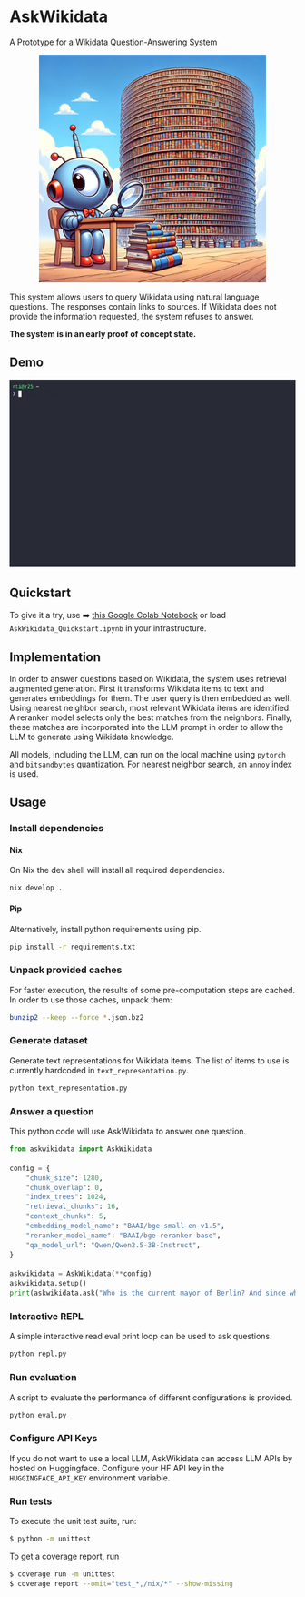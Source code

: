 # AskWikidata

A Prototype for a Wikidata Question-Answering System

<p align="center"><img src="./image.jpg" alt="The askwikidata title image" style="width:400px;"/></p>

This system allows users to query Wikidata using natural language questions. The responses contain links to sources. If Wikidata does not provide the information requested, the system refuses to answer.

**The system is in an early proof of concept state.**

## Demo

<p align="center"><img src="./askwikidata.gif" alt="A short demo showing the askwikidata repl responding to a question."/></p>

## Quickstart

To give it a try, use ➡️  [this Google Colab Notebook](https://colab.research.google.com/drive/1yRZshpNj0kXwY0XuUYw5ziqjw_RffxH-) or load `AskWikidata_Quickstart.ipynb` in your infrastructure.

## Implementation

In order to answer questions based on Wikidata, the system uses retrieval augmented generation. First it transforms Wikidata items to text and generates embeddings for them. The user query is then embedded as well. Using nearest neighbor search, most relevant Wikidata items are identified. A reranker model selects only the best matches from the neighbors. Finally, these matches are incorporated into the LLM prompt in order to allow the LLM to generate using Wikidata knowledge.

All models, including the LLM, can run on the local machine using `pytorch` and `bitsandbytes` quantization. For nearest neighbor search, an `annoy` index is used.

## Usage
### Install dependencies
#### Nix
On Nix the dev shell will install all required dependencies.
```sh
nix develop .
```

#### Pip
Alternatively, install python requirements using pip.
```sh
pip install -r requirements.txt
```

### Unpack provided caches
For faster execution, the results of some pre-computation steps are cached. In order to use those caches, unpack them:
```sh
bunzip2 --keep --force *.json.bz2
```

### Generate dataset
Generate text representations for Wikidata items. The list of items to use is currently hardcoded in `text_representation.py`.
```sh
python text_representation.py
```

### Answer a question
This python code will use AskWikidata to answer one question.
```python
from askwikidata import AskWikidata

config = {
    "chunk_size": 1280,
    "chunk_overlap": 0,
    "index_trees": 1024,
    "retrieval_chunks": 16,
    "context_chunks": 5,
    "embedding_model_name": "BAAI/bge-small-en-v1.5",
    "reranker_model_name": "BAAI/bge-reranker-base",
    "qa_model_url": "Qwen/Qwen2.5-3B-Instruct",
}

askwikidata = AskWikidata(**config)
askwikidata.setup()
print(askwikidata.ask("Who is the current mayor of Berlin? And since when is them serving?"))
```

### Interactive REPL
A simple interactive read eval print loop can be used to ask questions.
```sh
python repl.py
```

### Run evaluation
A script to evaluate the performance of different configurations is provided.
```sh
python eval.py
```

### Configure API Keys
If you do not want to use a local LLM, AskWikidata can access LLM APIs by hosted on Huggingface. Configure your HF API key in the `HUGGINGFACE_API_KEY` environment variable.


### Run tests
To execute the unit test suite, run:

```sh
$ python -m unittest
```

To get a coverage report, run
```sh
$ coverage run -m unittest
$ coverage report --omit="test_*,/nix/*" --show-missing
```
